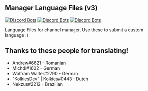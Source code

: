 ## Manager Language Files (v3)
[![Discord Bots](https://discordbots.org/api/widget/status/345612130122334209.png)](https://discordbots.org/bot/345612130122334209)
[![Discord Bots](https://discordbots.org/api/widget/servers/345612130122334209.png)](https://discordbots.org/bot/345612130122334209)
[![Discord Bots](https://discordbots.org/api/widget/lib/345612130122334209.png)](https://discordbots.org/bot/345612130122334209)

Language Files for channel manager, Use these to submit a custom language :)


## Thanks to these people for translating!
 - Andrew#6621 - Romanian
 - Michdi#1602 - German
 - Wolfram Walter#2790 - German
 - "KolkiesDev" | Kolkies#0443 - Dutch
 - Nekzus#2212 - Brazilian
